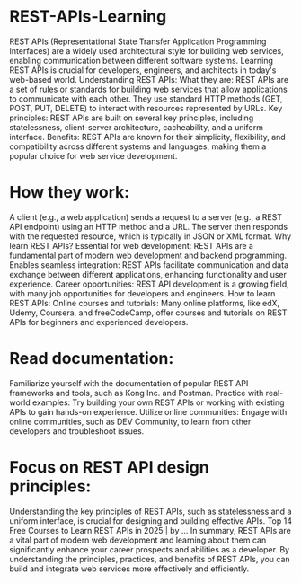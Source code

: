 # REST-APIs-Learning

REST APIs (Representational State Transfer Application Programming Interfaces) are a widely used architectural style for building web services, enabling communication between different software systems. Learning REST APIs is crucial for developers, engineers, and architects in today's web-based world. 
Understanding REST APIs:
What they are:
REST APIs are a set of rules or standards for building web services that allow applications to communicate with each other. They use standard HTTP methods (GET, POST, PUT, DELETE) to interact with resources represented by URLs. 
Key principles:
REST APIs are built on several key principles, including statelessness, client-server architecture, cacheability, and a uniform interface. 
Benefits:
REST APIs are known for their simplicity, flexibility, and compatibility across different systems and languages, making them a popular choice for web service development. 
# How they work:
A client (e.g., a web application) sends a request to a server (e.g., a REST API endpoint) using an HTTP method and a URL. The server then responds with the requested resource, which is typically in JSON or XML format. 
Why learn REST APIs?
Essential for web development:
REST APIs are a fundamental part of modern web development and backend programming. 
Enables seamless integration:
REST APIs facilitate communication and data exchange between different applications, enhancing functionality and user experience. 
Career opportunities:
REST API development is a growing field, with many job opportunities for developers and engineers. 
How to learn REST APIs:
Online courses and tutorials:
Many online platforms, like edX, Udemy, Coursera, and freeCodeCamp, offer courses and tutorials on REST APIs for beginners and experienced developers. 
# Read documentation:
Familiarize yourself with the documentation of popular REST API frameworks and tools, such as Kong Inc. and Postman. 
Practice with real-world examples:
Try building your own REST APIs or working with existing APIs to gain hands-on experience. 
Utilize online communities:
Engage with online communities, such as DEV Community, to learn from other developers and troubleshoot issues. 
# Focus on REST API design principles:
Understanding the key principles of REST APIs, such as statelessness and a uniform interface, is crucial for designing and building effective APIs. 
Top 14 Free Courses to Learn REST APIs in 2025 | by ...
In summary, REST APIs are a vital part of modern web development and learning about them can significantly enhance your career prospects and abilities as a developer. By understanding the principles, practices, and benefits of REST APIs, you can build and integrate web services more effectively and efficiently. 
